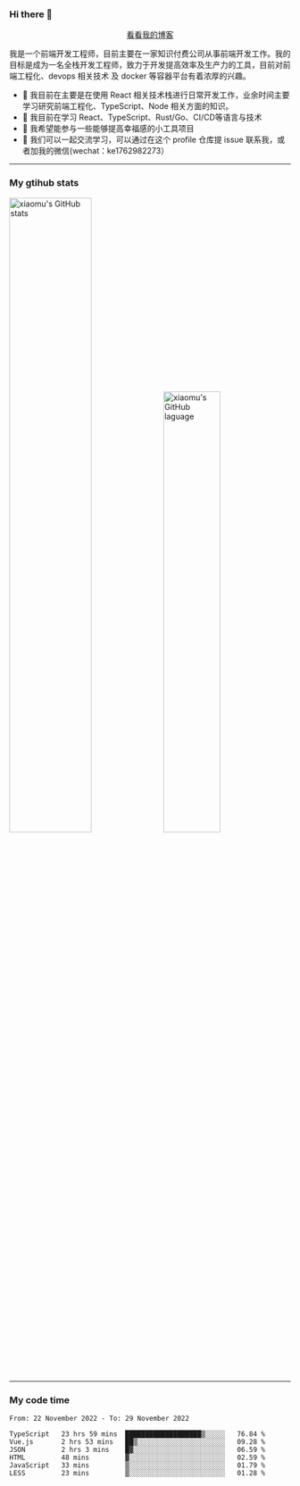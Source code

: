 ### Hi there 👋

<p align="center">
  <a href="https://blog.realjacket.site/">看看我的博客</a>
</p>

我是一个前端开发工程师，目前主要在一家知识付费公司从事前端开发工作。我的目标是成为一名全栈开发工程师，致力于开发提高效率及生产力的工具，目前对前端工程化、devops 相关技术 及 docker 等容器平台有着浓厚的兴趣。

- 🔭 我目前在主要是在使用 React 相关技术栈进行日常开发工作，业余时间主要学习研究前端工程化、TypeScript、Node 相关方面的知识。
- 🌱 我目前在学习 React、TypeScript、Rust/Go、CI/CD等语言与技术
- 👯 我希望能参与一些能够提高幸福感的小工具项目
- 💬 我们可以一起交流学习，可以通过在这个 profile 仓库提 issue 联系我，或者加我的微信(wechat：ke1762982273）

***

### My gtihub stats

<a><img src="https://github-readme-stats.vercel.app/api?username=real-jacket" title="xiaomu's GitHub stats" alt="xiaomu's GitHub stats" style="width:54%;"/></a>
<a><img src="https://github-readme-stats.vercel.app/api/top-langs/?username=real-jacket&layout=compact" title="xiaomu's GitHub laguage" alt="xiaomu's GitHub laguage" style="width:45%;"/><a/>

***

### My code time

<!--START_SECTION:waka-->

```text
From: 22 November 2022 - To: 29 November 2022

TypeScript   23 hrs 59 mins  ███████████████████▒░░░░░   76.84 %
Vue.js       2 hrs 53 mins   ██▒░░░░░░░░░░░░░░░░░░░░░░   09.28 %
JSON         2 hrs 3 mins    █▓░░░░░░░░░░░░░░░░░░░░░░░   06.59 %
HTML         48 mins         ▓░░░░░░░░░░░░░░░░░░░░░░░░   02.59 %
JavaScript   33 mins         ▒░░░░░░░░░░░░░░░░░░░░░░░░   01.79 %
LESS         23 mins         ▒░░░░░░░░░░░░░░░░░░░░░░░░   01.28 %
```

<!--END_SECTION:waka-->
